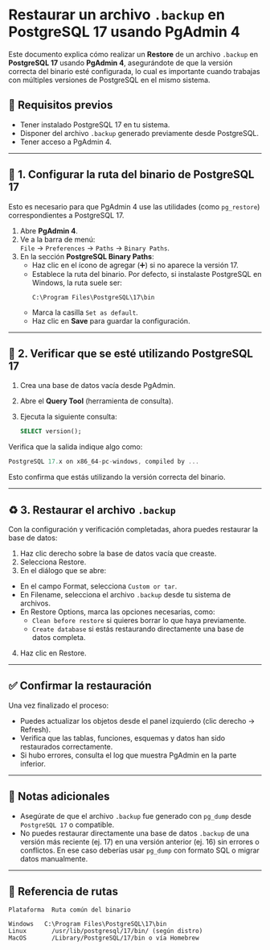 # Restaurar un archivo `.backup` en PostgreSQL 17 usando PgAdmin 4

Este documento explica cómo realizar un **Restore** de un archivo `.backup` en **PostgreSQL 17** usando **PgAdmin 4**, asegurándote de que la versión correcta del binario esté configurada, lo cual es importante cuando trabajas con múltiples versiones de PostgreSQL en el mismo sistema.

## 📌 Requisitos previos

- Tener instalado PostgreSQL 17 en tu sistema.
- Disponer del archivo `.backup` generado previamente desde PostgreSQL.
- Tener acceso a PgAdmin 4.

---

## 🔧 1. Configurar la ruta del binario de PostgreSQL 17

Esto es necesario para que PgAdmin 4 use las utilidades (como `pg_restore`) correspondientes a PostgreSQL 17.

1. Abre **PgAdmin 4**.
2. Ve a la barra de menú:  
   `File` → `Preferences` → `Paths` → `Binary Paths`.
3. En la sección **PostgreSQL Binary Paths**:
   - Haz clic en el ícono de agregar (➕) si no aparece la versión 17.
   - Establece la ruta del binario. Por defecto, si instalaste PostgreSQL en Windows, la ruta suele ser:
     ```
     C:\Program Files\PostgreSQL\17\bin
     ```
   - Marca la casilla `Set as default`.
   - Haz clic en **Save** para guardar la configuración.

---

## 🧪 2. Verificar que se esté utilizando PostgreSQL 17

1. Crea una base de datos vacía desde PgAdmin.
2. Abre el **Query Tool** (herramienta de consulta).
3. Ejecuta la siguiente consulta:

   ```sql
   SELECT version();
   ```
   
Verifica que la salida indique algo como:

```csharp
PostgreSQL 17.x on x86_64-pc-windows, compiled by ...
```

Esto confirma que estás utilizando la versión correcta del binario.

---

## ♻️ 3. Restaurar el archivo `.backup`

Con la configuración y verificación completadas, ahora puedes restaurar la base de datos:

1. Haz clic derecho sobre la base de datos vacía que creaste.
2. Selecciona Restore.
3. En el diálogo que se abre:
  - En el campo Format, selecciona `Custom or tar`.
  - En Filename, selecciona el archivo `.backup` desde tu sistema de archivos.
  - En Restore Options, marca las opciones necesarias, como:
    - `Clean before restore` si quieres borrar lo que haya previamente.
    - `Create database` si estás restaurando directamente una base de datos completa.
4. Haz clic en Restore.

---

## ✅ Confirmar la restauración

Una vez finalizado el proceso:
- Puedes actualizar los objetos desde el panel izquierdo (clic derecho → Refresh).
- Verifica que las tablas, funciones, esquemas y datos han sido restaurados correctamente.
- Si hubo errores, consulta el log que muestra PgAdmin en la parte inferior.

---

## 📝 Notas adicionales

- Asegúrate de que el archivo `.backup` fue generado con `pg_dump` desde `PostgreSQL 17` o compatible.
- No puedes restaurar directamente una base de datos `.backup` de una versión más reciente (ej. 17) en una versión anterior (ej. 16) sin errores o conflictos. En ese caso deberías usar `pg_dump` con formato SQL o migrar datos manualmente.

---

## 📂 Referencia de rutas

```
Plataforma	Ruta común del binario

Windows	  C:\Program Files\PostgreSQL\17\bin
Linux	    /usr/lib/postgresql/17/bin/ (según distro)
MacOS	    /Library/PostgreSQL/17/bin o vía Homebrew
```
